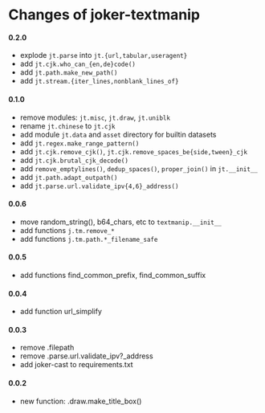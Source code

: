 Changes of joker-textmanip
==========================

#### 0.2.0
* explode `jt.parse` into `jt.{url,tabular,useragent}`
* add `jt.cjk.who_can_{en,de}code()`
* add `jt.path.make_new_path()`
* add `jt.stream.{iter_lines,nonblank_lines_of}`

#### 0.1.0
* remove modules: `jt.misc`, `jt.draw`, `jt.uniblk`
* rename `jt.chinese` to `jt.cjk`
* add module `jt.data` and `asset` directory for builtin datasets
* add `jt.regex.make_range_pattern()`
* add `jt.cjk.remove_cjk()`,  `jt.cjk.remove_spaces_be{side,tween}_cjk`
* add `jt.cjk.brutal_cjk_decode()`
* add `remove_emptylines()`, `dedup_spaces()`, `proper_join()` in `jt.__init__`
* add `jt.path.adapt_outpath()`
* add `jt.parse.url.validate_ipv{4,6}_address()`

#### 0.0.6
* move random_string(), b64_chars, etc to `textmanip.__init__`
* add functions `j.tm.remove_*`
* add functions `j.tm.path.*_filename_safe`

#### 0.0.5
* add functions find_common_prefix, find_common_suffix

#### 0.0.4
* add function url_simplify

#### 0.0.3
* remove .filepath
* remove .parse.url.validate_ipv?_address
* add joker-cast to requirements.txt

#### 0.0.2
* new function: .draw.make_title_box()
